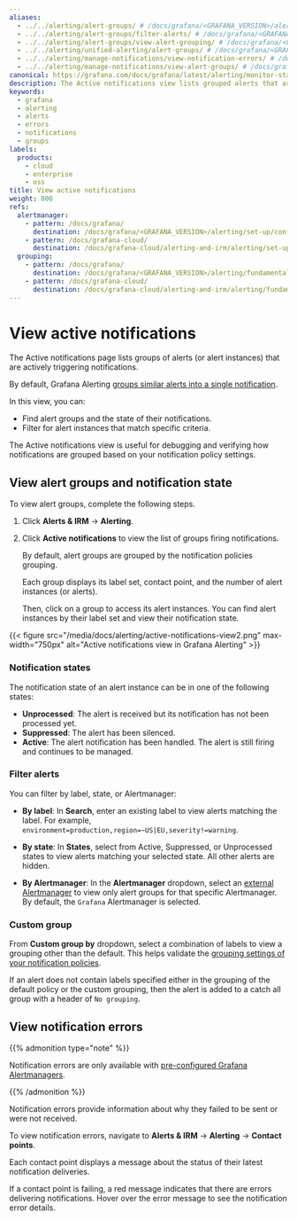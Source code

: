 ```yaml
---
aliases:
  - ../../alerting/alert-groups/ # /docs/grafana/<GRAFANA_VERSION>/alerting/alert-groups/
  - ../../alerting/alert-groups/filter-alerts/ # /docs/grafana/<GRAFANA_VERSION>/alerting/alert-groups/filter-alerts/
  - ../../alerting/alert-groups/view-alert-grouping/ # /docs/grafana/<GRAFANA_VERSION>/alerting/alert-groups/view-alert-grouping/
  - ../../alerting/unified-alerting/alert-groups/ # /docs/grafana/<GRAFANA_VERSION>/alerting/unified-alerting/alert-groups/
  - ../../alerting/manage-notifications/view-notification-errors/ # /docs/grafana/<GRAFANA_VERSION>/alerting/manage-notifications/view-notification-errors/
  - ../../alerting/manage-notifications/view-alert-groups/ # /docs/grafana/<GRAFANA_VERSION>/alerting/manage-notifications/view-alert-groups/
canonical: https://grafana.com/docs/grafana/latest/alerting/monitor-status/view-active-notifications/
description: The Active notifications view lists grouped alerts that are actively triggering notifications.
keywords:
  - grafana
  - alerting
  - alerts
  - errors
  - notifications
  - groups
labels:
  products:
    - cloud
    - enterprise
    - oss
title: View active notifications
weight: 800
refs:
  alertmanager:
    - pattern: /docs/grafana/
      destination: /docs/grafana/<GRAFANA_VERSION>/alerting/set-up/configure-alertmanager/
    - pattern: /docs/grafana-cloud/
      destination: /docs/grafana-cloud/alerting-and-irm/alerting/set-up/configure-alertmanager/
  grouping:
    - pattern: /docs/grafana/
      destination: /docs/grafana/<GRAFANA_VERSION>/alerting/fundamentals/notifications/group-alert-notifications/
    - pattern: /docs/grafana-cloud/
      destination: /docs/grafana-cloud/alerting-and-irm/alerting/fundamentals/notifications/group-alert-notifications/
---
```


# View active notifications

The Active notifications page lists groups of alerts (or alert instances) that are actively triggering notifications.

By default, Grafana Alerting [groups similar alerts into a single notification](ref:grouping).

In this view, you can:

- Find alert groups and the state of their notifications.
- Filter for alert instances that match specific criteria.

The Active notifications view is useful for debugging and verifying how notifications are grouped based on your notification policy settings.

## View alert groups and notification state

To view alert groups, complete the following steps.

1. Click **Alerts & IRM** -> **Alerting**.
1. Click **Active notifications** to view the list of groups firing notifications.

   By default, alert groups are grouped by the notification policies grouping.

   Each group displays its label set, contact point, and the number of alert instances (or alerts).

   Then, click on a group to access its alert instances. You can find alert instances by their label set and view their notification state.

{{< figure src="/media/docs/alerting/active-notifications-view2.png" max-width="750px" alt="Active notifications view in Grafana Alerting" >}}

### Notification states

The notification state of an alert instance can be in one of the following states:

- **Unprocessed**: The alert is received but its notification has not been processed yet.
- **Suppressed**: The alert has been silenced.
- **Active**: The alert notification has been handled. The alert is still firing and continues to be managed.

### Filter alerts

You can filter by label, state, or Alertmanager:

- **By label**: In **Search**, enter an existing label to view alerts matching the label. For example, `environment=production,region=~US|EU,severity!=warning`.

- **By state**: In **States**, select from Active, Suppressed, or Unprocessed states to view alerts matching your selected state. All other alerts are hidden.

- **By Alertmanager**: In the **Alertmanager** dropdown, select an [external Alertmanager](ref:alertmanager) to view only alert groups for that specific Alertmanager. By default, the `Grafana` Alertmanager is selected.

### Custom group

From **Custom group by** dropdown, select a combination of labels to view a grouping other than the default. This helps validate the [grouping settings of your notification policies](ref:grouping).

If an alert does not contain labels specified either in the grouping of the default policy or the custom grouping, then the alert is added to a catch all group with a header of `No grouping`.

## View notification errors

{{% admonition type="note" %}}

Notification errors are only available with [pre-configured Grafana Alertmanagers](ref:alertmanager).

{{% /admonition %}}

Notification errors provide information about why they failed to be sent or were not received.

To view notification errors, navigate to **Alerts & IRM** -> **Alerting** -> **Contact points**.

Each contact point displays a message about the status of their latest notification deliveries.

If a contact point is failing, a red message indicates that there are errors delivering notifications. Hover over the error message to see the notification error details.
